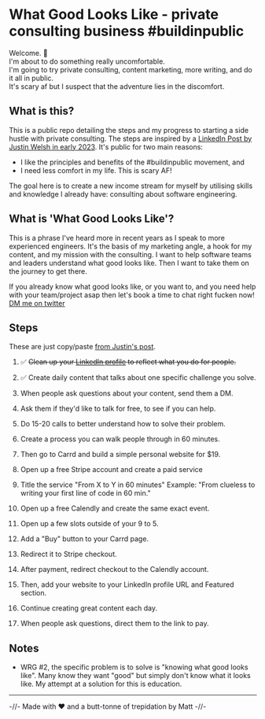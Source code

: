 # What Good Looks Like - private consulting business #buildinpublic 

Welcome. 👋  
I'm about to do something really uncomfortable.  
I'm going to try private consulting, content marketing, more writing, and do it all in public.  
It's scary af but I suspect that the adventure lies in the discomfort.

## What is this?

This is a public repo detailing the steps and my progress to starting a side hustle with private consulting. The steps are inspired by a [LinkedIn Post by Justin Welsh in early 2023](https://www.linkedin.com/posts/justinwelsh_how-to-build-a-1300month-side-business-activity-7037047400045117440-J_W-/). It's public for two main reasons:

* I like the principles and benefits of the #buildinpublic movement, and
* I need less comfort in my life. This is scary AF!

The goal here is to create a new income stream for myself by utilising skills and knowledge I already have: consulting about software engineering. 

## What is 'What Good Looks Like'?

This is a phrase I've heard more in recent years as I speak to more experienced engineers. It's the basis of my marketing angle, a hook for my content, and my mission with the consulting. I want to help software teams and leaders understand what good looks like. Then I want to take them on the journey to get there.

If you already know what good looks like, or you want to, and you need help with your team/project asap then let's book a time to chat right fucken now! [DM me on twitter](https://twitter.com/mattkocaj)

## Steps

These are just copy/paste [from Justin's post](https://www.linkedin.com/posts/justinwelsh_how-to-build-a-1300month-side-business-activity-7037047400045117440-J_W-/). 

1. ✅ ~~Clean up your [LinkedIn profile](https://www.linkedin.com/in/cottsak/) to reflect what you do for people.~~

2. ✅ Create daily content that talks about one specific challenge you solve.

3. When people ask questions about your content, send them a DM.

4. Ask them if they'd like to talk for free, to see if you can help.

5. Do 15-20 calls to better understand how to solve their problem.

6. Create a process you can walk people through in 60 minutes.

7. Then go to Carrd and build a simple personal website for $19.

8. Open up a free Stripe account and create a paid service

9. Title the service "From X to Y in 60 minutes"
Example: "From clueless to writing your first line of code in 60 min."

10. Open up a free Calendly and create the same exact event.

11. Open up a few slots outside of your 9 to 5.

12. Add a "Buy" button to your Carrd page.

13. Redirect it to Stripe checkout.

14. After payment, redirect checkout to the Calendly account.

15. Then, add your website to your LinkedIn profile URL and Featured section.

16. Continue creating great content each day.

17. When people ask questions, direct them to the link to pay.

## Notes

* WRG #2, the specific problem is to solve is "knowing what good looks like". Many know they want "good" but simply don't know what it looks like. My attempt at a solution for this is education. 

<!-- https://www.linkedin.com/in/cottsak/opportunities/services/onboarding/ -->



---
-//- Made with ❤️ and a butt-tonne of trepidation by Matt -//-
